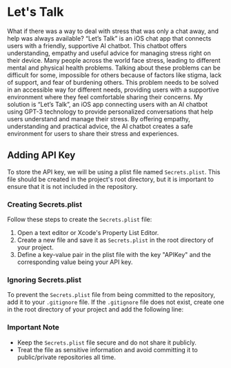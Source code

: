 # Let's Talk

What if there was a way to deal with stress that was only a chat away, and help was always available? “Let’s Talk” is an iOS chat app that connects users with a friendly, supportive AI chatbot. This chatbot offers understanding, empathy and useful advice for managing stress right on their device.
Many people across the world face stress, leading to different mental and physical health problems. Talking about these problems can be difficult for some, impossible for others because of factors like stigma, lack of support, and fear of burdening others. This problem needs to be solved in an accessible way for different needs, providing users with a supportive environment where they feel comfortable sharing their concerns. 
My solution is “Let’s Talk”, an iOS app connecting users with an AI chatbot using GPT-3 technology to provide personalized conversations that help users understand and manage their stress. By offering empathy, understanding and practical advice, the AI chatbot creates a safe environment for users to share their stress and experiences.

## Adding API Key

To store the API key, we will be using a plist file named `Secrets.plist`. This file should be created in the project's root directory, but it is important to ensure that it is not included in the repository.

### Creating Secrets.plist

Follow these steps to create the `Secrets.plist` file:

1. Open a text editor or Xcode's Property List Editor.
2. Create a new file and save it as `Secrets.plist` in the root directory of your project.
3. Define a key-value pair in the plist file with the key "APIKey" and the corresponding value being your API key.

### Ignoring Secrets.plist

To prevent the `Secrets.plist` file from being committed to the repository, add it to your `.gitignore` file. If the `.gitignore` file does not exist, create one in the root directory of your project and add the following line:

### Important Note

- Keep the `Secrets.plist` file secure and do not share it publicly.
- Treat the file as sensitive information and avoid committing it to public/private repositories all time.

